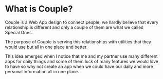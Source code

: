 # What is Couple?

Couple is a Web App design to connect people, we hardly believe that every relationship is different and only a couple of them are what we called Special Ones.

The purpose of Couple is serving this relationships with utilities that they would use but all in one place and better.

This idea emerged when I notice that me and my partner use many different apps for daily things and some of them luck of many features we would love to have so why not create an app when we could have our daily and more personal information all in one place.